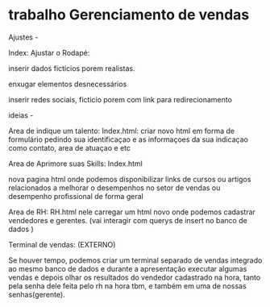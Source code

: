 # trabalho Gerenciamento de vendas
 Ajustes - 

Index:
Ajustar o Rodapé:

inserir dados fictícios porem realistas.

enxugar elementos desnecessários

inserir redes sociais, ficticio porem com link para redirecionamento 


ideias -

Area de indique um talento: Index.html:
criar novo html em forma de formulário pedindo sua identificaçao e as informaçoes da sua indicaçao como contato, area de atuaçao e etc

Area de Aprimore suas Skills: Index.html

nova pagina html onde podemos disponibilizar links de cursos ou artigos relacionados a melhorar o desempenhos no setor de vendas ou desempenho profissional de forma geral
 

Area de RH: RH.html
 nele carregar um html novo onde podemos cadastrar vendedores e gerentes.
 (vai interagir com querys de insert no banco de dados )


Terminal de vendas: (EXTERNO)

Se houver tempo, podemos criar um terminal separado de vendas integrado ao mesmo banco de dados e durante a apresentação executar algumas vendas e depois olhar os resultados do vendedor cadastrado na hora, tanto pela senha dele feita pelo rh na hora tbm, e também em uma de nossas senhas(gerente).